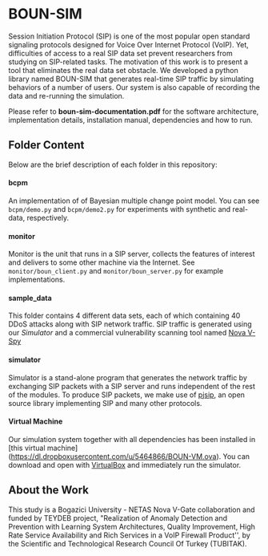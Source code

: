 # BOUN-SIM
Session Initiation Protocol (SIP) is one of the most popular open standard signaling protocols designed for Voice Over Internet Protocol (VoIP). Yet, difficulties of access to a real SIP data set prevent researchers from studying on SIP-related tasks. The motivation of this work is to present a tool that eliminates the real data set obstacle. We developed a python library named BOUN-SIM that generates real-time SIP traffic by simulating behaviors of a number of users. Our system is also capable of recording the data and re-running the simulation.

Please refer to **boun-sim-documentation.pdf** for the software architecture, implementation details, installation manual, dependencies and how to run.

## Folder Content
Below are the brief description of each folder in this repository:

#### bcpm
An implementation of of Bayesian multiple change point model. You can see `bcpm/demo.py` and `bcpm/demo2.py` for experiments with synthetic and real-data, respectively.

#### monitor
Monitor is the unit that runs in a SIP server, collects the features of interest and delivers to some other machine via the Internet. See `monitor/boun_client.py` and `monitor/boun_server.py` for example implementations.

#### sample_data
This folder contains 4 different data sets, each of which containing 40 DDoS attacks along with SIP network traffic. SIP traffic is generated using our *Simulator* and a commercial vulnerability scanning tool named [Nova V-Spy](http://www.netas.com.tr/en/innovation-productization/nova-cyber-security-products/)

#### simulator
Simulator is a stand-alone program that generates the network traffic by exchanging SIP packets with a SIP server and runs independent of the rest of the modules. To produce SIP packets, we make use of [pjsip](http://www.pjsip.org/), an open source library implementing SIP and many other protocols.

#### Virtual Machine
Our simulation system together with all dependencies has been installed in [this virtual machine] (https://dl.dropboxusercontent.com/u/5464866/BOUN-VM.ova). You can download and open with [VirtualBox](https://www.virtualbox.org) and immediately run the simulator.

## About the Work
This study is a Bogazici University - NETAS Nova V-Gate collaboration and funded by TEYDEB project, "Realization of Anomaly Detection and Prevention with Learning System Architectures, Quality Improvement, High Rate Service Availability and Rich Services in a VoIP Firewall Product'', by the Scientific and Technological Research Council Of Turkey (TUBITAK).

